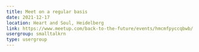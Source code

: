 ```yaml
---
title: Meet on a regular basis
date: 2021-12-17
location: Heart and Soul, Heidelberg
link: https://www.meetup.com/back-to-the-future/events/hmcmfpyccqbwb/
usergroup: smalltalkrn
type: usergroup
---
```

